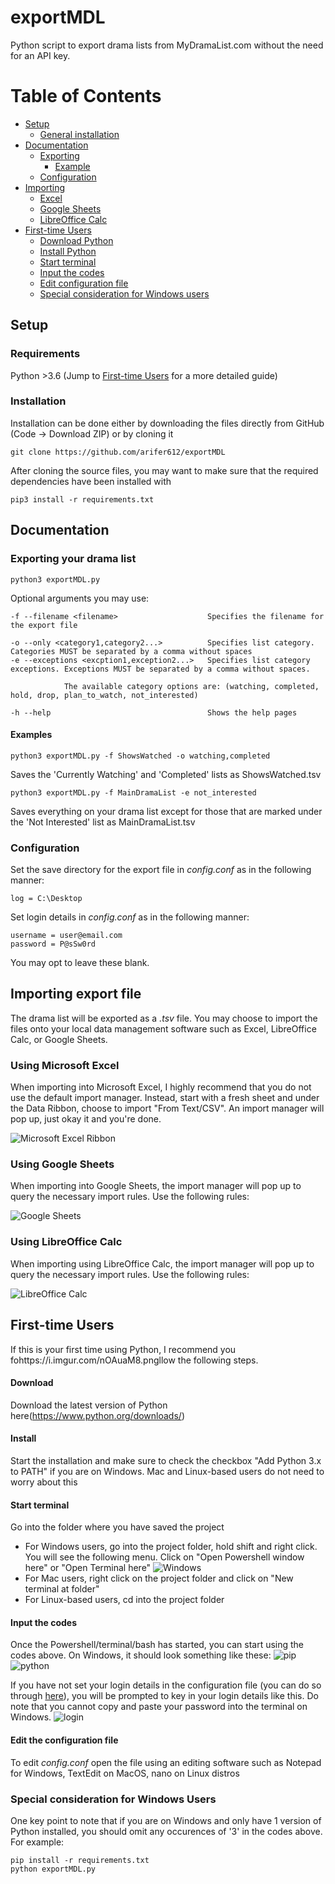 # exportMDL
Python script to export drama lists from MyDramaList.com without the need for an API key.

# Table of Contents

* [Setup](#setup)
    * [General installation](#installation)
* [Documentation](#documentation)
    * [Exporting](#exporting-your-drama-list)
        * [Example](#examples)
    * [Configuration](#configuration)
* [Importing](#importing-export-file)
    * [Excel](#using-microsoft-excel)
    * [Google Sheets](#using-google-sheets)
    * [LibreOffice Calc](#using-libreoffice-calc)
* [First-time Users](#first-time-users)
    * [Download Python](#download)
    * [Install Python](#install)
    * [Start terminal](#start-terminal)
    * [Input the codes](#input-the-codes)
    * [Edit configuration file](#edit-the-configuration-file)
    * [Special consideration for Windows users](#special-consideration-for-windows-users)
    



## Setup
### Requirements
Python >3.6 (Jump to [First-time Users](#first-time-users) for a more detailed guide)


### Installation
Installation can be done either by downloading the files directly from GitHub (Code -> Download ZIP) or by cloning it
    
    git clone https://github.com/arifer612/exportMDL
    
After cloning the source files, you may want to make sure that the required dependencies have been installed with
    
    pip3 install -r requirements.txt

## Documentation
### Exporting your drama list

    python3 exportMDL.py
    
Optional arguments you may use:
    
    -f --filename <filename>                    Specifies the filename for the export file
    
    -o --only <category1,category2...>          Specifies list category. Categories MUST be separated by a comma without spaces
    -e --exceptions <excption1,exception2...>   Specifies list category exceptions. Exceptions MUST be separated by a comma without spaces.
                                                
                The available category options are: (watching, completed, hold, drop, plan_to_watch, not_interested)
                                                    
    -h --help                                   Shows the help pages
    
#### Examples

    python3 exportMDL.py -f ShowsWatched -o watching,completed
Saves the 'Currently Watching' and 'Completed' lists as ShowsWatched.tsv

    python3 exportMDL.py -f MainDramaList -e not_interested
Saves everything on your drama list except for those that are marked under the 'Not Interested' list as MainDramaList.tsv
    

### Configuration
Set the save directory for the export file in _config.conf_ as in the following manner:

    log = C:\Desktop
    
Set login details in _config.conf_ as in the following manner:
    
    username = user@email.com
    password = P@sSw0rd

You may opt to leave these blank. 

## Importing export file
The drama list will be exported as a _.tsv_ file. You may choose to import the files onto your local data management
software such as Excel, LibreOffice Calc, or Google Sheets.

### Using Microsoft Excel
When importing into Microsoft Excel, I highly recommend that you do not use the default import manager. Instead, start
with a fresh sheet and under the Data Ribbon, choose to import "From Text/CSV". An import manager will pop up, just
okay it and you're done.

![Microsoft Excel Ribbon](https://i.imgur.com/xTB1qzp.png)

### Using Google Sheets
When importing into Google Sheets, the import manager will pop up to query the necessary import rules. Use the 
following rules:

![Google Sheets](https://i.imgur.com/EDTnqGe.png "Google Sheets Example")

### Using LibreOffice Calc
When importing using LibreOffice Calc, the import manager will pop up to query the necessary import rules. Use the
following rules:

![LibreOffice Calc](https://i.imgur.com/2rTOl29.png "LibreOffice Calc Example")

## First-time Users
If this is your first time using Python, I recommend you fohttps://i.imgur.com/nOAuaM8.pngllow the following steps.

#### Download
Download the latest version of Python here(https://www.python.org/downloads/)

#### Install
Start the installation and make sure to check the checkbox "Add Python 3.x to PATH" if you are on Windows. Mac and Linux-based users do not need to worry about this

#### Start terminal
Go into the folder where you have saved the project

* For Windows users, go into the project folder, hold shift and right click. You will see the following menu. Click on "Open Powershell window here" or "Open Terminal here" ![Windows](https://i.imgur.com/nOAuaM8.png)
* For Mac users, right click on the project folder and click on "New terminal at folder"
* For Linux-based users, cd into the project folder

#### Input the codes
Once the Powershell/terminal/bash has started, you can start using the codes above. On Windows, it should look something like these:
![pip](https://i.imgur.com/RCTwY3u.png)
![python](https://i.imgur.com/RCTwY3u.png)

If you have not set your login details in the configuration file (you can do so through [here](#edit-the-configuration-file)), you will be prompted to key in your login details like this. Do note that you cannot copy and paste your password into the terminal on Windows.
![login](https://i.imgur.com/kNfQMIy.png)

#### Edit the configuration file
To edit _config.conf_ open the file using an editing software such as Notepad for Windows, TextEdit on MacOS, nano on Linux distros

### Special consideration for Windows Users
One key point to note that if you are on Windows and only have 1 version of Python installed, you should omit any occurences of '3' in the codes above. For example:

    pip install -r requirements.txt
    python exportMDL.py
